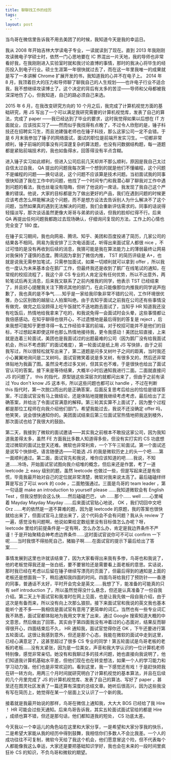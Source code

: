 ```yaml
---
title: 聊聊找工作的经历
tags:
  - ''
layout: post
---
```

当鸟哥在微信里告诉我不用去美团了的时候，我知道今天是我的幸运日。 

我从 2008 年开始吉林大学读电子专业，一读就读到了现在。直到 2013 年我刚刚攻读微电子学硕士时，依然一门心思地要在 IC 界混出一片天地，我的导师也非常看好我，在我刚刚进入实验室时就和我讨论直博的事情，那时的我决心将毕生的经历投入到电子行业。硕士生涯第一年很快就过去了，而在这一年里我唯一的成果就是写了一本讲解 Chrome 扩展开发的书，我知道我的心并不在电子上。 2014 年 8 月，我顶着巨大的压力和导师聊了聊我自己的人生规划——也许电子行业不适合我，我不想继续攻读博士了。这个决定的背后有太多的苦涩——导师和父母都被我深深地伤了心，但我知道，自己的路必须自己来选。 

2015 年 6 月，在我改变研究方向的 10 个月之后，我完成了计算机视觉方面的基础研究，用 JS 写出了一个可以满足我研究需要的计算机视觉库，发表了自己的算法，完成了 paper ——我已经达到了毕业的要求，这时我觉得如果以后想在 IT 方面就业，应该找实习了——然而似乎我找得有点晚了，不过令人欣慰的是，锤子科技还在招聘实习生，而且池建强老师也在锤子科技，那么这家公司一定不会错。于是 6 月末我参加了锤子的网络面试，面试的职位是前端开发实习生。一切都非常顺利，锤子前端的同事没有问深邃复杂的算法题，也没有问数据结构题，每一道题都是紧贴前端技术的，我也如鱼得水，回答得没有半点含糊。 

进入锤子实习如此顺利，但进入公司后前几天却并不那么顺利，原因是我自己太过自信太过自我， QA 提出的问题我每次第一个想到的就是他们不懂编程，这个问题不是编程的问题——换句话说，这个问题不应该算是技术问题。当初面试我的同事很快知道了我在工作中的问题，他找了一个时间专门和我潜心聊了聊我对工作中遇到问题的看法，我也丝毫没有隐晦，但听了他说的一席话，我发现了我自己这个严重的错误。他说，大家的目标都是为了做出更好的产品，我们在遇到问题的时候更应该考虑怎么样能解决这个问题，而不是想方设法去告诉别人为什么解决不了这个问题，当然如果真的遇到无法解决的问题，我们会重新评估需求的。同事的话说得轻描淡写，那次谈话虽然更像大哥哥与弟弟的谈话，但我的脸却红得不行。后来 QA 再提出任何问题我都跑过去现场确认，仔细询问复现的方法，工作上的心情也完全变了 180 度。 

在锤子实习期间，我也向网易、腾讯、知乎、美团和百度投递了简历，几家公司的结果各不相同。网易为我安排了三次电话面试，听得出来面试官人都很 nice ，不过可惜的是没有再收到后续的消息，我猜可能是我在算法能力上的薄弱最终让网易对我保持了谨慎的态度。腾讯因为拿到了微信内推， TST 的简历评级是 A+，也就是说我无需参加笔试，只需参加面试，如果一切顺利就可以拿到 offer ，所以我也一度认为未来基本会在鹅厂工作，但最终我还是收到了鹅厂在线笔试的通知，在常规的校招流程了，我这个非 CS 专业的人肯定没有任何优势，所以不出意外，两轮笔试后再无消息，后来我又联系了之前内推我的同学，他表示 TST 已经结束了，并且好心提醒我关注下腾讯其他的部门，在此只能像那位内推我的同学说声抱歉了，我也真的是不争气……知乎是一家给我印象非常不错的公司，工作环境很优雅，办公区别致的越层让人拍案叫绝。由于去知乎面试之前我在公司还有些事情没有做完，做完之后没顾得上吃午饭就忙不迭地跑去面试了，当知乎 HR 知道我还没有吃饭后，热情地给我拿来了吃的，和我说免得一会面试时会头晕，这些事情都让我倍感感动。在知乎聊得也很开心，不过遗憾地是最后得到的答复是 reject ，后来我想可能知乎更想寻得一名工作经验丰富的前端，对于校招可能并不是他们的目标，不过想起来即使这样也那么热情地接待我，更令我感动！美团比较直接，上来就是连着三轮面试，美团也是我面试过的出题最难的公司（因为鹅厂没有给我面试机会，所以不考虑鹅厂的面试难度），第一轮面试是纸上用 JS 写快排，由于之前我写过，所以很轻松就写出来了，第二道题是问多叉树叶子之间的距离，当时我还小心翼翼地询问是二叉树吗，面试官微笑着说是多叉树，有很多叉的，然后还非常体贴地为我画了图。虽然没考虑过多叉树，但其实也不难，于是很快也给出了面试官认可的答案。接下来是等待结果，大概半小时后通知我进行二面。二面就直接问 JS 的问题了， this 的指代，原型链这些深层次的就都问出来了，但由于之前有读过 You don't know JS 这本书，所以这些问题也都可以 handle ，不过在判断 this 指代时，第一次脱口而出的是正确答案，后面反复思考后给出的恰恰是错误答案，不过面试官没有马上做结论，还是体贴地提醒我继续考虑考虑，最后给出了正确答案，并给出了令面试官满意的解释。第三轮其实算不上面试了，因为整个过程都是那位工程师在向我介绍他们部门，希望我能过去，我说不还没确定 offer 吗，他笑笑，说会很快通知你的。美团面试结束后第三位面试官热情地把我送到楼外，那次面试也给了我很大的鼓励。 

第二天，我接到了微软的面试邀请——其实我之前根本不敢投这家公司，因为我知道我差得太多，虽然 FE 方面我比多数人知道得多些，但没有实打实的 CS 功底想混过微软的面试比登天还难。微软也非常利索，一个下午三轮面试。第一个面试还是说写个快排吧，语言随便选——可能选 JS 的我是微软历史上的头一个吧……第一面顺利通过。第二面，面试官先和我说，堆你应该知道的吧……我说，不知道……冷场，开始面试官试图向我介绍堆的概念，但后来还是作罢，考了一道 leetcode 上 easy 级别的题，虽然 leetcode 也做过一些，但是写起来还是有些慌，毕竟我最开始对自己的定位就非常清楚，微软对我来说太高了。最后磕磕绊绊算是写出了可以 work 的 code ，二面勉强通过。三面是鸟哥的 team leader ，第一句话是 make an introduction to yourself please ……我知道微软会有 English Test ，但我没想到会这么快……然后磕磕巴巴， uh ……那个…… well ……心里喊着 Mayday Mayday Mayday ……后来面试官贴心地说， OK ，我们切回中文吧 Orz ……考的依然是一道不算难的题，因为是 leetcode 的原题，我的答案也很快就给出来了，但面试官马上提出来了，这个代码会不会有问题？我从头 review 了一遍，感觉没有问题啊，他说如果给定数组里没有目标值怎么办呢？呀， leetcode 里给的前提条件是一定有啊，怎么办怎么办，肯定是我边界条件不严谨！于是开始聚精会神考虑边界条件……这时面试官说你可不可以 confirm 一下呢……当时我恨不得拍死自己，猪脑子啊……在面试官的提示下最后给出了答案…… 

事情发展到这里也许就该结束了，因为大家看得出来我有多惨，鸟哥也和我说了，他的老板觉得我还是一张白纸，要不要冒险还是需要看上面老板的意思。实话说，那时我已经在考虑以后留在锤子继续写漂亮的页面了，但最后得到的通知是上面的老板还是想面我一下，稍后通知我四面的时间。四面鸟哥给我打了预防针——香港的同事，普通话不太好，平时开会完全是英文……我想了下，能准备的可能真的只有 self introduction 了，所以虽然觉得没什么悬念，但还是认真准备了一份自我介绍。第二天上午面试官和我准时在网上见面，也是让我先做一段自我介绍，由于这次是有备而来，所以没有向上次那么狼狈。接下来面试官和我说的英文我也基本能听个差不多——我相信是面试官有意用了更简单的词汇。当然也有一些专业词汇我不熟悉，面试官都体贴地为我用文字发了出来，通过 Google 搜索知道大概的中文意思，然后做出了回答。其实由于第四面我没有冲着过的心态面对，结果反而聊得很开心，四面结束后不久， HR 通知我，面试官觉得你还 OK ，下午还要进行第五轮面试。这很让我感到意外，但还是那个心态，我能在微软的面试中走到这里，已经心满意足了，这甚至超过了很多 CS 专业的同学！第五轮面试是鸟哥老板的老板的老板……没有太紧张，因为是一位美女，声音和我大学认识的一位计算机老师特别像，感觉非常亲切。她没有和我聊过多的技术问题，她也直接向我说明了，他们知道我计算机基础水平差，但他们现在也在转变想法，如果一个人的学习能力和学习动力强，他们也是非常欢迎的。看到这里，我一下感觉还有戏！于是赶快把我在研一转方向，用两三个月时间就研究明白了计算机视觉的基本算法，并且在后续的几个月里完成了 JS 的计算机视觉库、发表了自己的算法、写好了 paper ，甚至还在图灵社区发表了一篇还算有深度的总结文章。她听后很高兴，因为这些我没有写在简历上，她觉得在某一个层面上又认识了一个新的我。 

接着就是我最开始说的那样，鸟哥在微信上通知我，大大大 BOS 已经给了我 Hire ！ HR 可能会过些天通知。后来鸟哥告诉我，其实五轮面试面试官给的都是 Hire ，成绩也算不错，但还是那句话，他们都知道我的短处， CS 功底太差。 

今天我以一个幸运儿的角色站在这里和大家分享，一是希望和大家分享我的快乐，二是希望大家能从我的经历中得到鼓舞，我相信你们多数人不会比我差。一个人的成功往往不可复制，微软今天给了我这个机会，他们愿意冒这个险，但不代表每个人都能像我这么幸运，大家还是要把基础知识学好，我也会在未来的一段时间里疯狂补 CS 的知识，不负鸟哥和微软的期望。